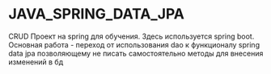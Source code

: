 # JAVA_SPRING_DATA_JPA
CRUD Проект на spring для обучения.
Здесь используется spring boot.
Основная работа - переход от использования dao к функционалу spring data jpa
позволяющему не писать самостоятельно методы для внесения изменений в бд
